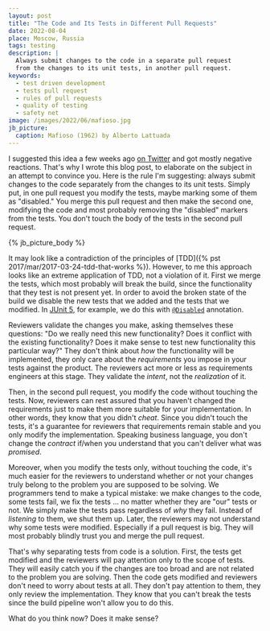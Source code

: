 ```yaml
---
layout: post
title: "The Code and Its Tests in Different Pull Requests"
date: 2022-08-04
place: Moscow, Russia
tags: testing
description: |
  Always submit changes to the code in a separate pull request
  from the changes to its unit tests, in another pull request.
keywords:
  - test driven development
  - tests pull request
  - rules of pull requests
  - quality of testing
  - safety net
image: /images/2022/06/mafioso.jpg
jb_picture:
  caption: Mafioso (1962) by Alberto Lattuada
---
```


I suggested this idea a few weeks ago
[on Twitter](https://twitter.com/yegor256/status/1525758255225528320)
and got mostly negative reactions. That's why I wrote this blog post, to elaborate on the
subject in an attempt to convince you. Here is the rule I'm suggesting:
always submit changes to the code separately from the changes to
its unit tests. Simply put, in one pull request you modify the tests, maybe
marking some of them as "disabled." You merge this pull request and then
make the second one, modifying the code and most probably
removing the "disabled" markers from the tests. You don't touch the
body of the tests in the second pull request.

<!--more-->

{% jb_picture_body %}

It may look like a contradiction of the principles of
[TDD]({% pst 2017/mar/2017-03-24-tdd-that-works %}).
However, to me this approach looks like an extreme application of TDD, not a violation
of it. First we merge the tests, which most probably will break the build, since
the functionality that they test is not present yet. In order to avoid the broken
state of the build we disable the new tests that we added and the tests that we modified.
In [JUnit 5](https://junit.org/junit5/docs/current/user-guide/), for example, we do this with
[`@Disabled`](https://junit.org/junit5/docs/5.0.0-M2/api/org/junit/jupiter/api/Disabled.html) annotation.

Reviewers validate the changes you make, asking themselves these questions:
"Do we really need this new functionality?
Does it conflict with the existing functionality?
Does it make sense to test new functionality this particular way?"
They don't think about _how_ the functionality will be implemented, they
only care about the _requirements_ you impose in your tests against the
product. The reviewers act more or less as requirements engineers at this stage.
They validate the _intent_, not the _realization_ of it.

Then, in the second pull request, you modify the code without touching the tests.
Now, reviewers can rest assured that you haven't changed the requirements just to make
them more suitable for your implementation. In other words, they know that you didn't _cheat_.
Since you didn't touch the tests, it's a guarantee for reviewers that requirements
remain stable and you only modify the implementation. Speaking business language,
you don't change the _contract_ if/when you understand that you can't deliver
what was _promised_.

Moreover, when you modify the tests only, without touching the code, it's much
easier for the reviewers to understand whether or not your changes truly belong to the
problem you are supposed to be solving. We programmers tend to make a typical mistake:
we make changes to the code, some tests fail, we fix the tests ... no matter whether
they are "our" tests or not. We simply make the tests pass regardless of _why_ they fail.
Instead of _listening_ to them, we shut them up. Later, the reviewers may not understand
why some tests were modified. Especially if a pull request is big. They will most
probably blindly trust you and merge the pull request.

That's why separating tests from code is a solution. First, the tests get modified
and the reviewers will pay attention only to the scope of tests. They will easily
catch you if the changes are too broad and are not related to the problem you
are solving. Then the code gets modified and reviewers don't need to worry about
tests at all. They don't pay attention to them, they only review the implementation.
They know that you can't break the tests since the build pipeline
won't allow you to do this.

What do you think now? Does it make sense?
